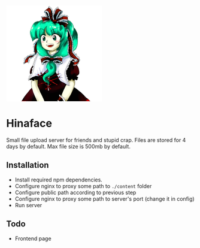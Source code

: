 ![Hinaface](https://raw.githubusercontent.com/kotborealis/hinaface/master/static/hinaface.png)

# Hinaface

Small file upload server for friends and stupid crap. Files are stored for 4 days by default. Max file size is 500mb by default.

## Installation

* Install required npm dependencies.
* Configure nginx to proxy some path to `./content` folder
* Configure public path according to previous step
* Configure nginx to proxy some path to server's port (change it in config)
* Run server

## Todo

* Frontend page